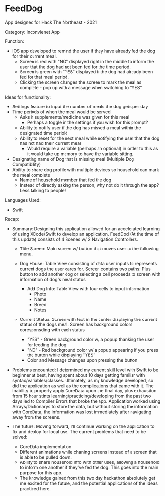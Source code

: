 # FeedDog
App designed for Hack The Northeast - 2021

Category: Inconvienet App

Function:
- iOS app developed to remind the user if they have already fed the dog for their current meal.
  - Screen is red with "NO" displayed right in the middle to inform the user that the dog had not been fed for the time period.
  - Screen is green with "YES" displayed if the dog had already been fed for that meal period.
  - Clicking the screen changes the screen to mark the meal as complete - pop up with a message when switching to "YES"
 
 Ideas for functionality:
 - Settings feature to input the number of meals the dog gets per day
  - Time periods of when the meal would be served
    - Asks if supplements/medicine was given for this meal
      - Perhaps a toggle in the settings if you wish for this prompt?
    - Ability to notify user if the dog has missed a meal within the designated time periold
    - Ability to reset for the next meal while notifying the user that the dog has not had their current meal
      - Would require a variable (perhaps an optional) in order to this as it would take up memory to have the variable sitting.
 - Designating name of Dog that is missing meal (Multiple Dog Compatibility)
 - Ability to share dog profile with multiple devices so household can mark the meal complete
   - Name of household member that fed the dog
   - Instead of directly asking the person, why not do it through the app? Less talking to people!

Languages Used:
- Swift

Recap: 
- Summary: 
Designing this application allowed for an accelerated learning of using XCode/Swift to develop an application. FeedDod (At the time of this update) consists of 4 Scenes w/ 2 Navigation Controllers.
    - Title Screen: Main screen w/ button that moves user to the following menu.
    - Dog House: Table View consisting of data user inputs to represents current dogs the user cares for. Screen contains two paths: Plus button to add another dog or selecting a cell proceeds to screen with information of dog's meal status
      - Add Dog Info: Table View with four cells to input information
        - Photo
        - Name
        - Breed
        - Notes
        
    - Current Status: Screen with text in the center displaying the current status of the dogs meal. Screen has background colors coresponsding with each status
      - "YES" - Green background color w/ a popup thanking the user for feeding the dog
      - "NO" - Red background color w/ a popup appearing if you press the button while displaying "YES"
      - Color and Message changes upon pressing the button
          
- Problems encounted:
I determined my current skill level with Swift to be beginner at best, having spent about 10 days getting familiar with syntax/variables/classes. Ultimately, as my knowledge developed, so did the application as well as the complications that came with it. The inability to properly apply CoreData upon the final day, plus exhaustion from 15 hour stints learning/practicing/developing from the past two days led to Compiler Errors that broke the app. Application worked using Arrays/Dictionarys to store the data, but without storing the information with CoreData, the information was lost immediately after navigating away from the screens.

- The future:
Moving forward, I'll continue working on the application to fix and deploy for local use. The current problems that need to be solved:
  - CoreData implementation
  - Different animations while chaning screens instead of a screen that is able to be pulled down.
  - Ability to share household info with other uses, allowing a household to inform one another if they've fed the dog. This goes into the main purpose for this app.
  - The knowledge gained from this two day hackathon absolutely get me excited for the future, and the potential applications of the ideas practiced here.
